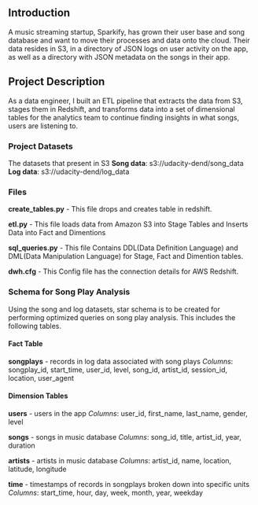 ## Introduction
A music streaming startup, Sparkify, has grown their user base and song database and want to move their processes and data onto the cloud. Their data resides in S3, in a directory of JSON logs on user activity on the app, as well as a directory with JSON metadata on the songs in their app.


## Project Description
As a data engineer, I built an ETL pipeline that extracts the data from S3, stages them in Redshift, and transforms data into a set of dimensional tables for the analytics team to continue finding insights in what songs, users are listening to. 

### Project Datasets
The datasets that present in S3
**Song data**: s3://udacity-dend/song_data
**Log data**: s3://udacity-dend/log_data

### Files
**create_tables.py** - This file drops and creates table in redshift.

**etl.py** - This file loads data from Amazon S3 into Stage Tables and Inserts Data into Fact and Dimentions

**sql_queries.py** - This file Contains DDL(Data Definition Language) and DML(Data Manipulation Language) for Stage, Fact and Dimention tables.

**dwh.cfg** - This Config file has the connection details for AWS Redshift.


### Schema for Song Play Analysis
Using the song and log datasets, star schema is to be created for performing optimized queries on song play analysis. This includes the following tables.

#### Fact Table
**songplays** - records in log data associated with song plays 
*Columns*: songplay_id, start_time, user_id, level, song_id, artist_id, session_id, location, user_agent
#### Dimension Tables
**users** - users in the app
*Columns*: user_id, first_name, last_name, gender, level

**songs** - songs in music database
*Columns*: song_id, title, artist_id, year, duration

**artists** - artists in music database
*Columns*: artist_id, name, location, latitude, longitude

**time** - timestamps of records in songplays broken down into specific units
*Columns*: start_time, hour, day, week, month, year, weekday
